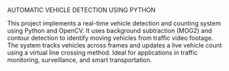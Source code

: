 AUTOMATIC VEHICLE DETECTION USING PYTHON

This project implements a real-time vehicle detection and counting system using Python and OpenCV. It uses background subtraction (MOG2) and contour detection to identify moving vehicles from traffic video footage. The system tracks vehicles across frames and updates a live vehicle count using a virtual line crossing method. Ideal for applications in traffic monitoring, surveillance, and smart transportation.
